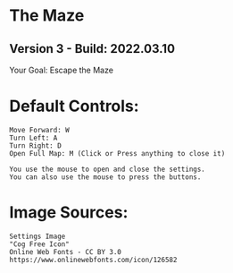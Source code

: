 # The Maze
## Version 3 - Build: 2022.03.10

Your Goal: Escape the Maze

# Default Controls:
    Move Forward: W
    Turn Left: A
    Turn Right: D
    Open Full Map: M (Click or Press anything to close it)

    You use the mouse to open and close the settings.
    You can also use the mouse to press the buttons.

# Image Sources:
    Settings Image
    "Cog Free Icon"
    Online Web Fonts - CC BY 3.0
    https://www.onlinewebfonts.com/icon/126582